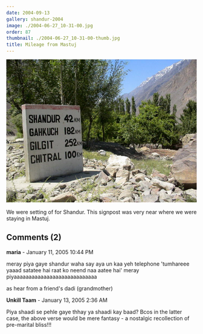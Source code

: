 ```yaml
---
date: 2004-09-13
gallery: shandur-2004
image: ./2004-06-27_10-31-00.jpg
order: 87
thumbnail: ./2004-06-27_10-31-00-thumb.jpg
title: Mileage from Mastuj
---
```


![Mileage from Mastuj](./2004-06-27_10-31-00.jpg)

We were setting of for Shandur. This signpost was very near where we were staying in Mastuj.

<div id="comments">

## Comments (2)

<div id="comment">

**maria** - January 11, 2005 10:44 PM

meray piya gaye shandur
waha say aya un kaa yeh telephone
'tumhareee yaaad satatee hai
raat ko neend naa aatee hai'
meray piyaaaaaaaaaaaaaaaaaaaaaaaaaaaa

as hear from a friend's dadi (grandmother)

</div>

<div id="comment">

**Unkill Taam** - January 13, 2005  2:36 AM

Piya shaadi se pehle gaye thhay ya shaadi kay baad? Bcos in the latter case, the above verse would be mere fantasy - a nostalgic recollection of pre-marital bliss!!!

</div>

</div>